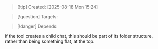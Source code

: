 
>[!tip] Created: [2025-08-18 Mon 15:24]

>[!question] Targets: 

>[!danger] Depends: 

if the tool creates a child chat, this should be part of its folder structure, rather than being something flat, at the top.